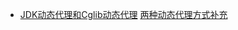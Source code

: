 - [JDK动态代理和Cglib动态代理](https://blog.csdn.net/mhmyqn/article/details/48474815)
[两种动态代理方式补充](https://blog.csdn.net/u013126379/article/details/52121096)

